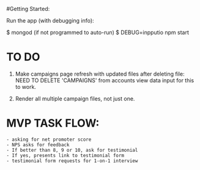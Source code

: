 #Getting Started:

Run the app (with debugging info): 

$ mongod (if not programmed to auto-run)
$ DEBUG=inpputio npm start


# TO DO

1. Make campaigns page refresh with updated files 
    after deleting file: NEED TO DELETE 'CAMPAIGNS' from accounts view data input for this to work. 
    
2. Render all multiple campaign files, not just one.



# MVP TASK FLOW: 
    - asking for net promoter score
    - NPS asks for feedback
    - If better than 8, 9 or 10, ask for testimonial
    - If yes, presents link to testimonial form
    - testimonial form requests for 1-on-1 interview

